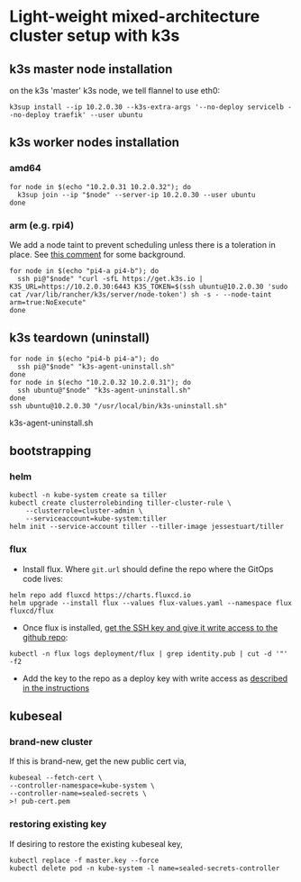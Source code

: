 # Light-weight mixed-architecture cluster setup with k3s

## k3s master node installation

on the k3s 'master' k3s node, we tell flannel to use eth0:

```shell
k3sup install --ip 10.2.0.30 --k3s-extra-args '--no-deploy servicelb --no-deploy traefik' --user ubuntu
```

## k3s worker nodes installation

### amd64

```shell
for node in $(echo "10.2.0.31 10.2.0.32"); do
  k3sup join --ip "$node" --server-ip 10.2.0.30 --user ubuntu
done
```

### arm (e.g. rpi4)

We add a node taint to prevent scheduling unless there is a toleration in place. See [this comment](https://github.com/billimek/homelab-infrastructure/issues/2#issuecomment-522558754) for some background.

```shell
for node in $(echo "pi4-a pi4-b"); do
  ssh pi@"$node" "curl -sfL https://get.k3s.io | K3S_URL=https://10.2.0.30:6443 K3S_TOKEN=$(ssh ubuntu@10.2.0.30 'sudo cat /var/lib/rancher/k3s/server/node-token') sh -s - --node-taint arm=true:NoExecute"
done
```

## k3s teardown (uninstall)

```shell
for node in $(echo "pi4-b pi4-a"); do
  ssh pi@"$node" "k3s-agent-uninstall.sh"
done
for node in $(echo "10.2.0.32 10.2.0.31"); do
  ssh ubuntu@"$node" "k3s-agent-uninstall.sh"
done
ssh ubuntu@10.2.0.30 "/usr/local/bin/k3s-uninstall.sh"
```

k3s-agent-uninstall.sh

## bootstrapping

### helm

```shell
kubectl -n kube-system create sa tiller
kubectl create clusterrolebinding tiller-cluster-rule \
    --clusterrole=cluster-admin \
    --serviceaccount=kube-system:tiller
helm init --service-account tiller --tiller-image jessestuart/tiller
```

### flux

* Install flux.  Where `git.url` should define the repo where the GitOps code lives:

```shell
helm repo add fluxcd https://charts.fluxcd.io
helm upgrade --install flux --values flux-values.yaml --namespace flux fluxcd/flux
```

* Once flux is installed, [get the SSH key and give it write access to the github repo](https://docs.fluxcd.io/en/latest/tutorials/get-started-helm.html#giving-write-access):

```shell
kubectl -n flux logs deployment/flux | grep identity.pub | cut -d '"' -f2
```

* Add the key to the repo as a deploy key with write access as [described in the instructions](https://docs.fluxcd.io/en/latest/tutorials/get-started-helm.html#giving-write-access)

## kubeseal

### brand-new cluster

If this is brand-new, get the new public cert via,

```shell
kubeseal --fetch-cert \
--controller-namespace=kube-system \
--controller-name=sealed-secrets \
>! pub-cert.pem
```

### restoring existing key

If desiring to restore the existing kubeseal key,

```shell
kubectl replace -f master.key --force
kubectl delete pod -n kube-system -l name=sealed-secrets-controller
```
